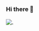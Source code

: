 ### Hi there 👋

<a href="https://github.com/UndamagedVirus/UndamagedVirus">
  <img align="center" src="https://github-readme-stats.vercel.app/api?username=UndamagedVirus &show_icons=true&include_all_commits=true&count_private=true&theme=onedark&layout=compact"/>
       
</a>
&nbsp;

<!--
<a href="https://github.com/UndamagedVirus/UndamagedVirus">
    <img align="center" src="https://github-readme-stats.vercel.app/api/top-langs/?username=UndamagedVirus&theme=onedark&layout=default"/>
</a>
-->


<!--
**UndamagedVirus/UndamagedVirus** is a ✨ _special_ ✨ repository because its `README.md` (this file) appears on your GitHub profile.

Here are some ideas to get you started:

- 🔭 I’m currently working on ...
- 🌱 I’m currently learning ...
- 👯 I’m looking to collaborate on ...
- 🤔 I’m looking for help with ...
- 💬 Ask me about ...
- 📫 How to reach me: ...
- 😄 Pronouns: ...
- ⚡ Fun fact: ...
-->
